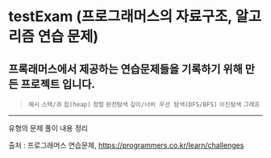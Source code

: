 # testExam (프로그래머스의 자료구조, 알고리즘 연습 문제)

프록래머스에서 제공하는 연습문제들을 기록하기 위해 만든 프로젝트 입니다.
----------------------------------------------------------------------
> `해시`
> `스택/큐`
> `힙(heap)`
> `정렬`
> `완전탐색`
> `깊이/너비 우선 탐색(DFS/BFS)`
> `이진탐색`
> `그래프`
----------------------------------------------------------------
유형의 문제 풀이 내용 정리 


출처 : 프로그래머스 연습문제, https://programmers.co.kr/learn/challenges
